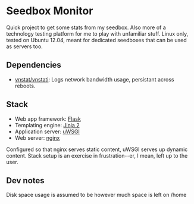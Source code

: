 # Seedbox Monitor

Quick project to get some stats from my seedbox. Also more of a technology testing platform for me to play with unfamiliar stuff. Linux only, tested on Ubuntu 12.04, meant for dedicated seedboxes that can be used as servers too.

## Dependencies

* [vnstat/vnstati](http://humdi.net/vnstat/): Logs network bandwidth usage, persistant across reboots.

## Stack
* Web app framework: [Flask](http://flask.pocoo.org/)
* Templating engine: [Jinja 2](http://jinja.pocoo.org/)
* Application server: [uWSGI](http://projects.unbit.it/uwsgi/)
* Web server: [nginx](http://nginx.org/)

Configured so that nginx serves static content, uWSGI serves up dynamic content. Stack setup is an exercise in frustration--er, I mean, left up to the user.

## Dev notes

Disk space usage is assumed to be however much space is left on /home
